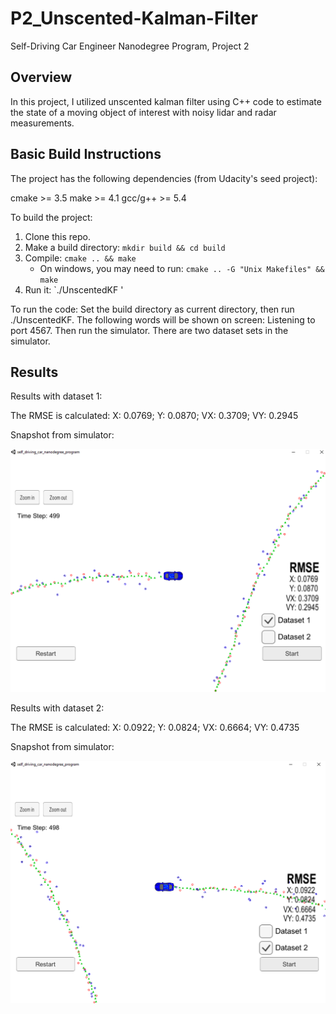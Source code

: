 # P2_Unscented-Kalman-Filter
Self-Driving Car Engineer Nanodegree Program, Project 2

## Overview
In this project, I utilized unscented kalman filter using C++ code to estimate the state of a moving object of interest with noisy lidar and radar measurements. 

## Basic Build Instructions
The project has the following dependencies (from Udacity's seed project):

cmake >= 3.5
make >= 4.1
gcc/g++ >= 5.4

To build the project:
1. Clone this repo.
2. Make a build directory: `mkdir build && cd build`
3. Compile: `cmake .. && make` 
   * On windows, you may need to run: `cmake .. -G "Unix Makefiles" && make`
4. Run it: `./UnscentedKF '

To run the code:
Set the build directory as current directory, then run ./UnscentedKF.
The following words will be shown on screen: Listening to port 4567.
Then run the simulator. There are two dataset sets in the simulator.

## Results
Results with dataset 1:

The RMSE is calculated: 
X: 0.0769;  Y: 0.0870;  VX: 0.3709;  VY: 0.2945

Snapshot from simulator:

![Test One Visualization](https://github.com/dreamspring/P2_Unscented-Kalman-Filter/blob/master/P2_dataset1.png "Test One Visualization")

Results with dataset 2:

The RMSE is calculated: 
X: 0.0922;  Y: 0.0824;  VX: 0.6664;  VY: 0.4735

Snapshot from simulator:

![Test One Visualization](https://github.com/dreamspring/P2_Unscented-Kalman-Filter/blob/master/P2_dataset2.png "Test One Visualization")


